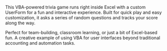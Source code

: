 This VBA-powered trivia game runs right inside Excel with a custom UserForm for a fun and interactive experience. Built for quick play and easy customization, it asks a series of random questions and tracks your score along the way.

Perfect for team-building, classroom learning, or just a bit of Excel-based fun. A creative example of using VBA for user interfaces beyond traditional accounting and automation tasks.
